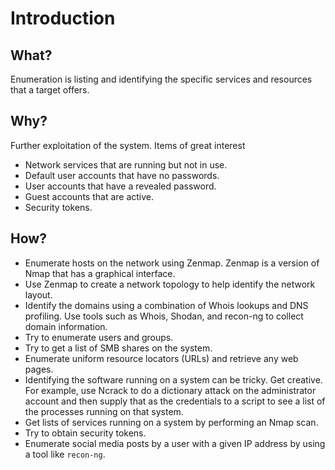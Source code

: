 # Introduction

## What?

Enumeration is listing and identifying the specific services and resources that a target offers.

## Why?

Further exploitation of the system. Items of great interest

* Network services that are running but not in use.
* Default user accounts that have no passwords.
* User accounts that have a revealed password.
* Guest accounts that are active.
* Security tokens.

## How?

* Enumerate hosts on the network using Zenmap. Zenmap is a version of Nmap that has a graphical interface.
* Use Zenmap to create a network topology to help identify the network layout.
* Identify the domains using a combination of Whois lookups and DNS profiling. Use tools such as Whois,
Shodan, and recon-ng to collect domain information.
* Try to enumerate users and groups.
* Try to get a list of SMB shares on the system.
* Enumerate uniform resource locators (URLs) and retrieve any web pages.
* Identifying the software running on a system can be tricky. Get creative. For example, use Ncrack to do a dictionary
attack on the administrator account and then supply that as the credentials to a script to see a list of the processes
running on that system.
* Get lists of services running on a system by performing an Nmap scan.
* Try to obtain security tokens.
* Enumerate social media posts by a user with a given IP address by using a tool like `recon-ng`.

